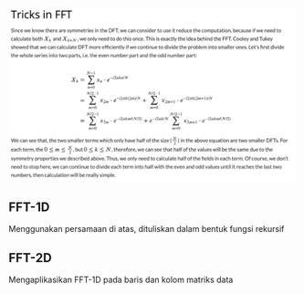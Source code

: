 ![A](Referensi.png)

## FFT-1D
Menggunakan persamaan di atas, dituliskan dalam bentuk fungsi rekursif

## FFT-2D
Mengaplikasikan FFT-1D pada baris dan kolom matriks data
